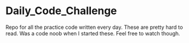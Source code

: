 # Daily_Code_Challenge
Repo for all the practice code written every day.
These are pretty hard to read. Was a code noob when I started these. Feel free to watch though.
